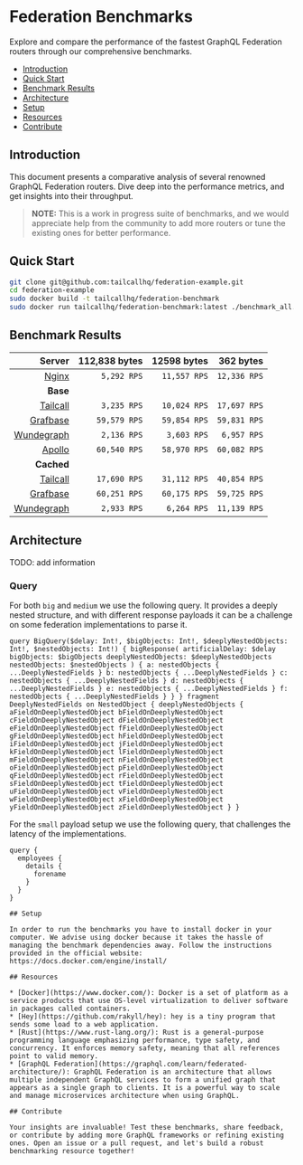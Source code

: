 # Federation Benchmarks

Explore and compare the performance of the fastest GraphQL Federation routers through our comprehensive benchmarks.

- [Introduction](#introduction)
- [Quick Start](#quick-start)
- [Benchmark Results](#benchmark-results)
- [Architecture](#architecture)
- [Setup](#setup)
- [Resources](#resources)
- [Contribute](#contribute)

## Introduction

This document presents a comparative analysis of several renowned GraphQL Federation routers. Dive deep into the performance metrics, and get insights into their throughput.

> **NOTE:** This is a work in progress suite of benchmarks, and we would appreciate help from the community to add more routers or tune the existing ones for better performance.

## Quick Start

```bash
git clone git@github.com:tailcallhq/federation-example.git
cd federation-example
sudo docker build -t tailcallhq/federation-benchmark
sudo docker run tailcallhq/federation-benchmark:latest ./benchmark_all.sh
```

## Benchmark Results

| Server | 112,838 bytes | 12598 bytes | 362 bytes |
| ---: | ---: | ---: | ---: |
| [Nginx](https://nginx.org/en/) | `5,292 RPS` | `11,557 RPS` | `12,336 RPS` |
| **Base** | | | |
| [Tailcall](https://github.com/tailcallhq/tailcall) | `3,235 RPS` | `10,024 RPS` | `17,697 RPS` |
| [Grafbase](https://github.com/grafbase/grafbase) | `59,579 RPS` | `59,854 RPS` | `59,831 RPS` |
| [Wundegraph](https://github.com/wundergraph/cosmo) | `2,136 RPS` | `3,603 RPS` | `6,957 RPS` |
| [Apollo](https://github.com/apollographql/router) | `60,540 RPS` | `58,970 RPS` | `60,082 RPS` |
| **Cached** | | | |
| [Tailcall](https://github.com/tailcallhq/tailcall) | `17,690 RPS` | `31,112 RPS` | `40,854 RPS` |
| [Grafbase](https://github.com/grafbase/grafbase) | `60,251 RPS` | `60,175 RPS` | `59,725 RPS` |
| [Wundegraph](https://github.com/wundergraph/cosmo) | `2,933 RPS` | `6,264 RPS` | `11,139 RPS` |
<!-- PERFORMANCE_RESULTS_END -->

## Architecture

TODO: add information

### Query

For both `big` and `medium` we use the following query. It provides a deeply nested structure, and with different response payloads it can be a challenge on some federation implementations to parse it.

```gql
query BigQuery($delay: Int!, $bigObjects: Int!, $deeplyNestedObjects: Int!, $nestedObjects: Int!) { bigResponse( artificialDelay: $delay bigObjects: $bigObjects deeplyNestedObjects: $deeplyNestedObjects nestedObjects: $nestedObjects ) { a: nestedObjects { ...DeeplyNestedFields } b: nestedObjects { ...DeeplyNestedFields } c: nestedObjects { ...DeeplyNestedFields } d: nestedObjects { ...DeeplyNestedFields } e: nestedObjects { ...DeeplyNestedFields } f: nestedObjects { ...DeeplyNestedFields } } } fragment DeeplyNestedFields on NestedObject { deeplyNestedObjects { aFieldOnDeeplyNestedObject bFieldOnDeeplyNestedObject cFieldOnDeeplyNestedObject dFieldOnDeeplyNestedObject eFieldOnDeeplyNestedObject fFieldOnDeeplyNestedObject gFieldOnDeeplyNestedObject hFieldOnDeeplyNestedObject iFieldOnDeeplyNestedObject jFieldOnDeeplyNestedObject kFieldOnDeeplyNestedObject lFieldOnDeeplyNestedObject mFieldOnDeeplyNestedObject nFieldOnDeeplyNestedObject oFieldOnDeeplyNestedObject pFieldOnDeeplyNestedObject qFieldOnDeeplyNestedObject rFieldOnDeeplyNestedObject sFieldOnDeeplyNestedObject tFieldOnDeeplyNestedObject uFieldOnDeeplyNestedObject vFieldOnDeeplyNestedObject wFieldOnDeeplyNestedObject xFieldOnDeeplyNestedObject yFieldOnDeeplyNestedObject zFieldOnDeeplyNestedObject } }
```

For the `small` payload setup we use the following query, that challenges the latency of the implementations.

```gql
query {
  employees {
    details {
      forename
    }
  }
}

## Setup

In order to run the benchmarks you have to install docker in your computer. We advise using docker because it takes the hassle of managing the benchmark dependencies away. Follow the instructions provided in the official website: https://docs.docker.com/engine/install/

## Resources

* [Docker](https://www.docker.com/): Docker is a set of platform as a service products that use OS-level virtualization to deliver software in packages called containers.
* [Hey](https://github.com/rakyll/hey): hey is a tiny program that sends some load to a web application.
* [Rust](https://www.rust-lang.org/): Rust is a general-purpose programming language emphasizing performance, type safety, and concurrency. It enforces memory safety, meaning that all references point to valid memory.
* [GraphQL Federation](https://graphql.com/learn/federated-architecture/): GraphQL Federation is an architecture that allows multiple independent GraphQL services to form a unified graph that appears as a single graph to clients. It is a powerful way to scale and manage microservices architecture when using GraphQL.

## Contribute

Your insights are invaluable! Test these benchmarks, share feedback, or contribute by adding more GraphQL frameworks or refining existing ones. Open an issue or a pull request, and let's build a robust benchmarking resource together!
